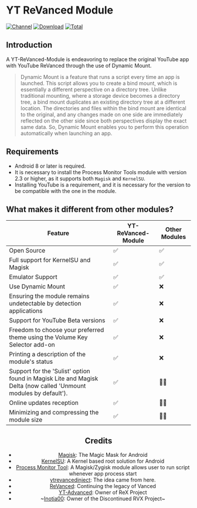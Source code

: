 # YT ReVanced Module

[![Channel](https://img.shields.io/badge/Follow-Telegram-blue.svg?logo=telegram)](https://t.me/@Near365)
[![Download](https://img.shields.io/github/v/release/NearVPN/YT-ReVanced-Module?color=blue&logoColor=white&label=Download&logo=DocuSign)](https://github.com/NearVPN/YT-ReVanced-Module/releases/latest)
[![Total](https://shields.io/github/downloads/NearVPN/YT-ReVanced-Module/total?logo=Bookmeter&label=Counts&logoColor=yellow&color=yellow)](https://github.com/NearVPN/YT-ReVanced-Module/releases)

## Introduction

A YT-ReVanced-Module is endeavoring to replace the original YouTube app with YouTube ReVanced through the use of Dynamic Mount.

> Dynamic Mount is a feature that runs a script every time an app is launched. This script allows you to create a bind mount, which is essentially a different perspective on a directory tree. Unlike traditional mounting, where a storage device becomes a directory tree, a bind mount duplicates an existing directory tree at a different location. The directories and files within the bind mount are identical to the original, and any changes made on one side are immediately reflected on the other side since both perspectives display the exact same data. So, Dynamic Mount enables you to perform this operation automatically when launching an app.

## Requirements

- Android 8 or later is required.
- It is necessary to install the Process Monitor Tools module with version 2.3 or higher, as it supports both `Magisk` and `KernelSU`.
- Installing YouTube is a requirement, and it is necessary for the version to be compatible with the one in the module.

## What makes it different from other modules?
<center><table>
<thead>
  <tr>
    <th>Feature</th>
    <th>YT-ReVanced-Module</th>
    <th>Other Modules</th>
  </tr>
</thead>
<tbody>
  <tr>
    <td>Open Source</td>
    <td>✅</td>
    <td>✅</td>
  </tr>
  <tr>
    <td>Full support for KernelSU and Magisk</td>
    <td>✅</td>
    <td>✅</td>
  </tr>
    <tr>
    <td>Emulator Support</td>
    <td>✅</td>
    <td>✅</td>
  </tr>
  <tr>
    <td>Use Dynamic Mount</td>
    <td>✅</td>
    <td>❌</td>
  </tr>
  <tr>
    <td>Ensuring the module remains undetectable by detection applications</td>
    <td>✅</td>
    <td>❌</td>
  </tr>
  <tr>
    <td>Support for YouTube Beta versions</td>
    <td>✅</td>
    <td>❌</td>
  </tr>
  <tr>
    <td>Freedom to choose your preferred theme using the Volume Key Selector add-on</td>
    <td>✅</td>
    <td>❌</td>
  </tr>
    <tr>
    <td>Printing a description of the module's status</td>
    <td>✅</td>
    <td>❌</td>
  </tr>
  <tr>
    <td>Support for the 'Sulist' option found in Magisk Lite and Magisk Delta (now called 'Unmount modules by default').</td>
    <td>✅</td>
    <td>🤷‍♂️</td>
  </tr>
    <tr>
    <td>Online updates reception</td>
    <td>✅</td>
    <td>🤷‍♂️</td>
  </tr>
    <tr>
    <td>Minimizing and compressing the module size</td>
    <td>✅</td>
    <td>🤷‍♂️</td>
  </tr>
  </tbody>
</table>
  
## Credits 

- [Magisk](https://github.com/topjohnwu/Magisk/): The Magic Mask for Android
- [KernelSU](https://github.com/tiann/KernelSU): A Kernel based root solution for Android
- [Process Monitor Tool](https://github.com/HuskyDG/zygisk_proc_monitor): A Magisk/Zygisk module allows user to run script whenever app process start
- [ytrevancedinject](https://github.com/Magisk-Modules-Alt-Repo/ytrevancedinject): The idea came from here.
- [ReVanced](https://github.com/ReVanced): Continuing the legacy of Vanced
- [YT-Advanced](https://github.com/YT-Advanced): Owner of ReX Project
- ~[Inotia00](https://github.com/inotia00): Owner of the Discontinued RVX Project~
